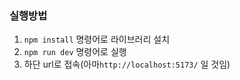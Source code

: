 ### 실행방법

1. `npm install` 명령어로 라이브러리 설치
2. `npm run dev` 명령어로 실행
3. 하단 url로 접속(아마`http://localhost:5173/` 일 것임)
